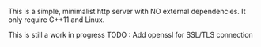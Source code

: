 This is a simple, minimalist http server with NO external dependencies.
It only require C++11 and Linux.

This is still a work in progress
TODO : Add openssl for SSL/TLS connection
